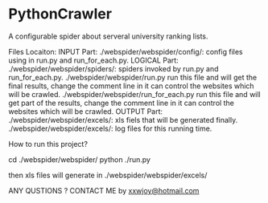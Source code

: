 # PythonCrawler
A configurable spider about serveral university ranking lists.



Files Locaiton: INPUT Part: ./webspider/webspider/config/: config files using in run.py and run_for_each.py. LOGICAL Part: ./webspider/webspider/spiders/: spiders invoked by run.py and run_for_each.py. ./webspider/webspider/run.py run this file and will get the final results, change the comment line in it can control the websites which will be crawled. ./webspider/webspider/run_for_each.py run this file and will get part of the results, change the comment line in it can control the websites which will be crawled. OUTPUT Part: ./webspider/webspider/excels/: xls fiels that will be generated finally. ./webspider/webspider/excels/: log files for this running time.

How to run this project?

cd ./webspider/webspider/ python ./run.py

then xls files will generate in ./webspider/webspider/excels/

ANY QUSTIONS ? CONTACT ME by xxwjoy@hotmail.com
